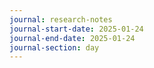 ```yaml
---
journal: research-notes
journal-start-date: 2025-01-24
journal-end-date: 2025-01-24
journal-section: day
---
```

